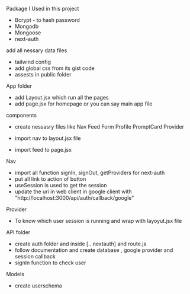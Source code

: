 Package I Used in this project
- Bcrypt - to hash password
- Mongodb
- Mongoose
- next-auth

add all nessary data files
- tailwind config
- add global css from its gist code
- assests in public folder

App folder
- add Layout.jsx which run all the pages
- add page.jsx for homepage or you can say main app file

components
- create nessasry files like 
  Nav
  Feed
  Form
  Profile
  PromptCard
  Provider

- import nav to layout.jsx file
- import feed to page.jsx 

Nav
- import all function signIn, signOut, getProviders for next-auth
- put all link to action of button
- useSession is used to get the session
- update the uri in web client in google client with "http://localhost:3000/api/auth/callback/google"

Provider
- To know which user session is running and wrap with layoyut.jsx file

API folder
- create auth folder and inside [...nextauth] and route.js
- follow documentation and create database , google provider and session callback
- signIn function to check user

Models
- create userschema
